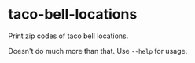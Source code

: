 # taco-bell-locations
Print zip codes of taco bell locations.

Doesn't do much more than that. Use `--help` for usage.

